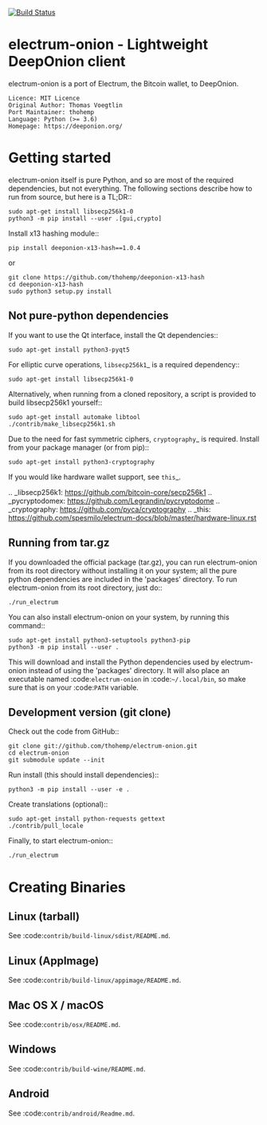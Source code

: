 [![Build Status](https://travis-ci.com/thohemp/electrum-onion.svg?branch=master)](https://travis-ci.com/thohemp/electrum-onion)

electrum-onion - Lightweight DeepOnion client
==========================================

electrum-onion is a port of Electrum, the Bitcoin wallet, to DeepOnion.

    Licence: MIT Licence
    Original Author: Thomas Voegtlin
    Port Maintainer: thohemp
    Language: Python (>= 3.6)
    Homepage: https://deeponion.org/






Getting started
===============

electrum-onion itself is pure Python, and so are most of the required dependencies,
but not everything. The following sections describe how to run from source, but here
is a TL;DR::

    sudo apt-get install libsecp256k1-0
    python3 -m pip install --user .[gui,crypto]

Install x13 hashing module::

    pip install deeponion-x13-hash==1.0.4

or

    git clone https://github.com/thohemp/deeponion-x13-hash
    cd deeponion-x13-hash
    sudo python3 setup.py install


Not pure-python dependencies
----------------------------

If you want to use the Qt interface, install the Qt dependencies::

    sudo apt-get install python3-pyqt5

For elliptic curve operations, `libsecp256k1`_ is a required dependency::

    sudo apt-get install libsecp256k1-0

Alternatively, when running from a cloned repository, a script is provided to build
libsecp256k1 yourself::

    sudo apt-get install automake libtool
    ./contrib/make_libsecp256k1.sh

Due to the need for fast symmetric ciphers, `cryptography`_ is required.
Install from your package manager (or from pip)::

    sudo apt-get install python3-cryptography


If you would like hardware wallet support, see `this`_.

.. _libsecp256k1: https://github.com/bitcoin-core/secp256k1
.. _pycryptodomex: https://github.com/Legrandin/pycryptodome
.. _cryptography: https://github.com/pyca/cryptography
.. _this: https://github.com/spesmilo/electrum-docs/blob/master/hardware-linux.rst

Running from tar.gz
-------------------

If you downloaded the official package (tar.gz), you can run
electrum-onion from its root directory without installing it on your
system; all the pure python dependencies are included in the 'packages'
directory. To run electrum-onion from its root directory, just do::

    ./run_electrum

You can also install electrum-onion on your system, by running this command::

    sudo apt-get install python3-setuptools python3-pip
    python3 -m pip install --user .

This will download and install the Python dependencies used by
electrum-onion instead of using the 'packages' directory.
It will also place an executable named :code:`electrum-onion` in :code:`~/.local/bin`,
so make sure that is on your :code:`PATH` variable.


Development version (git clone)
-------------------------------

Check out the code from GitHub::

    git clone git://github.com/thohemp/electrum-onion.git
    cd electrum-onion
    git submodule update --init

Run install (this should install dependencies)::

    python3 -m pip install --user -e .


Create translations (optional)::

    sudo apt-get install python-requests gettext
    ./contrib/pull_locale

Finally, to start electrum-onion::

    ./run_electrum



Creating Binaries
=================

Linux (tarball)
---------------

See :code:`contrib/build-linux/sdist/README.md`.


Linux (AppImage)
----------------

See :code:`contrib/build-linux/appimage/README.md`.


Mac OS X / macOS
----------------

See :code:`contrib/osx/README.md`.


Windows
-------

See :code:`contrib/build-wine/README.md`.


Android
-------

See :code:`contrib/android/Readme.md`.
